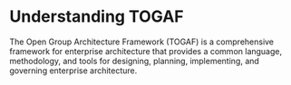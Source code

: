 # Understanding TOGAF
The Open Group Architecture Framework (TOGAF) is a comprehensive framework for enterprise architecture that provides a common language, methodology, and tools for designing, planning, implementing, and governing enterprise architecture. 
